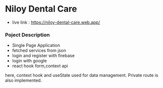 # Niloy Dental Care
* live link : https://niloy-dental-care.web.app/
### Poject Description
* Single Page Application 
* fetched services from json
* login and register with firebase
* login with google
* react hook form,context api 

here, context hook and useState used for data management.
Private route is also implemented.